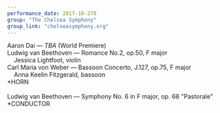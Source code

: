 ```yaml
---
performance_date: 2017-10-278
group: "The Chelsea Symphony"
group_link: "chelseasymphony.org"
---
```

Aaron Dai — _TBA_ (World Premiere)<br/>
Ludwig van Beethoven — Romance No.2, op.50, F major<br/>
&nbsp;&nbsp;&nbsp;&nbsp;Jessica Lightfoot, violin<br/>
Carl Maria von Weber — Bassoon Concerto, J.127, op.75, F major<br/>
&nbsp;&nbsp;&nbsp;&nbsp;Anna Keelin Fitzgerald, bassoon<br/>
*HORN<br/>
<br/>
Ludwig van Beethoven — Symphony No. 6 in F major, op. 68 "Pastorale"<br/>
*CONDUCTOR



